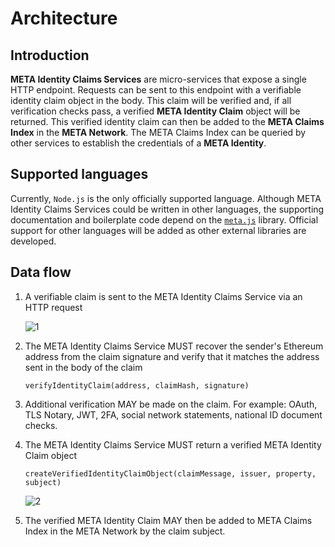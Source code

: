 # Architecture

## Introduction

**META Identity Claims Services** are micro-services that expose a single HTTP
endpoint. Requests can be sent to this endpoint with a verifiable identity claim
object in the body. This claim will be verified and, if all verification checks
pass, a verified **META Identity Claim** object will be returned. This verified
identity claim can then be added to the **META Claims Index** in the **META
Network**. The META Claims Index can be queried by other services to establish the
credentials of a **META Identity**.

## Supported languages

Currently, `Node.js` is the only officially supported language. Although META
Identity Claims Services could be written in other languages, the supporting
documentation and boilerplate code depend on the
[`meta.js`](https://github.com/meta-network/meta.js) library. Official support
for other languages will be added as other external libraries are developed.

## Data flow

1. A verifiable claim is sent to the META Identity Claims Service via an HTTP
   request

   ![1](https://user-images.githubusercontent.com/1913316/35090435-92e70f00-fc31-11e7-89d8-a8ea7e0a7058.png)

2. The META Identity Claims Service MUST recover the sender's Ethereum address
   from the claim signature and verify that it matches the address sent in the
   body of the claim

   ```
   verifyIdentityClaim(address, claimHash, signature)
   ```

3. Additional verification MAY be made on the claim. For example: OAuth,
   TLS Notary, JWT, 2FA, social network statements, national ID document checks.

4. The META Identity Claims Service MUST return a verified META Identity Claim
   object

   ```
   createVerifiedIdentityClaimObject(claimMessage, issuer, property, subject)
   ```

   ![2](https://user-images.githubusercontent.com/1913316/35090436-93043e54-fc31-11e7-8ab2-f2ba0c0feee6.png)

5. The verified META Identity Claim MAY then be added to META Claims Index in
   the META Network by the claim subject.

